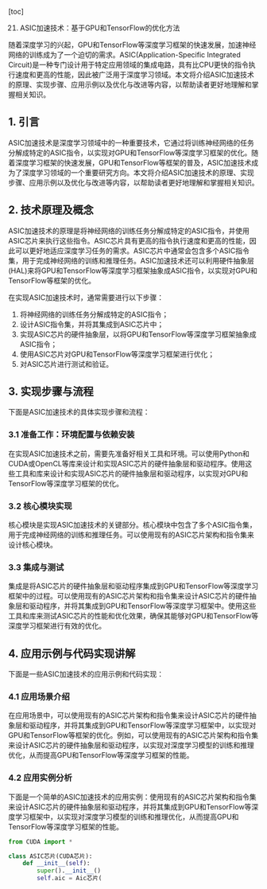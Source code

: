 
[toc]                    
                
                
21. ASIC加速技术：基于GPU和TensorFlow的优化方法

随着深度学习的兴起，GPU和TensorFlow等深度学习框架的快速发展，加速神经网络的训练成为了一个迫切的需求。ASIC(Application-Specific Integrated Circuit)是一种专门设计用于特定应用领域的集成电路，具有比CPU更快的指令执行速度和更高的性能，因此被广泛用于深度学习领域。本文将介绍ASIC加速技术的原理、实现步骤、应用示例以及优化与改进等内容，以帮助读者更好地理解和掌握相关知识。

## 1. 引言

ASIC加速技术是深度学习领域中的一种重要技术，它通过将训练神经网络的任务分解成特定的ASIC指令，以实现对GPU和TensorFlow等深度学习框架的优化。随着深度学习框架的快速发展，GPU和TensorFlow等框架的普及，ASIC加速技术成为了深度学习领域的一个重要研究方向。本文将介绍ASIC加速技术的原理、实现步骤、应用示例以及优化与改进等内容，以帮助读者更好地理解和掌握相关知识。

## 2. 技术原理及概念

ASIC加速技术的原理是将神经网络的训练任务分解成特定的ASIC指令，并使用ASIC芯片来执行这些指令。ASIC芯片具有更高的指令执行速度和更高的性能，因此可以更好地适应深度学习任务的需求。ASIC芯片中通常会包含多个ASIC指令集，用于完成神经网络的训练和推理任务。ASIC加速技术还可以利用硬件抽象层(HAL)来将GPU和TensorFlow等深度学习框架抽象成ASIC指令，以实现对GPU和TensorFlow等框架的优化。

在实现ASIC加速技术时，通常需要进行以下步骤：

1. 将神经网络的训练任务分解成特定的ASIC指令；
2. 设计ASIC指令集，并将其集成到ASIC芯片中；
3. 实现ASIC芯片的硬件抽象层，以将GPU和TensorFlow等深度学习框架抽象成ASIC指令；
4. 使用ASIC芯片对GPU和TensorFlow等深度学习框架进行优化；
5. 对ASIC芯片进行测试和验证。

## 3. 实现步骤与流程

下面是ASIC加速技术的具体实现步骤和流程：

### 3.1 准备工作：环境配置与依赖安装

在实现ASIC加速技术之前，需要先准备好相关工具和环境。可以使用Python和CUDA或OpenCL等库来设计和实现ASIC芯片的硬件抽象层和驱动程序。使用这些工具和库来设计和实现ASIC芯片的硬件抽象层和驱动程序，以实现对GPU和TensorFlow等深度学习框架的优化。

### 3.2 核心模块实现

核心模块是实现ASIC加速技术的关键部分。核心模块中包含了多个ASIC指令集，用于完成神经网络的训练和推理任务。可以使用现有的ASIC芯片架构和指令集来设计核心模块。

### 3.3 集成与测试

集成是将ASIC芯片的硬件抽象层和驱动程序集成到GPU和TensorFlow等深度学习框架中的过程。可以使用现有的ASIC芯片架构和指令集来设计ASIC芯片的硬件抽象层和驱动程序，并将其集成到GPU和TensorFlow等深度学习框架中。使用这些工具和库来测试ASIC芯片的性能和优化效果，确保其能够对GPU和TensorFlow等深度学习框架进行有效的优化。

## 4. 应用示例与代码实现讲解

下面是一些ASIC加速技术的应用示例和代码实现：

### 4.1 应用场景介绍

在应用场景中，可以使用现有的ASIC芯片架构和指令集来设计ASIC芯片的硬件抽象层和驱动程序，并将其集成到GPU和TensorFlow等深度学习框架中，以实现对GPU和TensorFlow等框架的优化。例如，可以使用现有的ASIC芯片架构和指令集来设计ASIC芯片的硬件抽象层和驱动程序，以实现对深度学习模型的训练和推理优化，从而提高GPU和TensorFlow等深度学习框架的性能。

### 4.2 应用实例分析

下面是一个简单的ASIC加速技术的应用实例：使用现有的ASIC芯片架构和指令集来设计ASIC芯片的硬件抽象层和驱动程序，并将其集成到GPU和TensorFlow等深度学习框架中，以实现对深度学习模型的训练和推理优化，从而提高GPU和TensorFlow等深度学习框架的性能。

```python
from CUDA import *

class ASIC芯片(CUDA芯片):
    def __init__(self):
        super().__init__()
        self.aic = Aic芯片(
```


